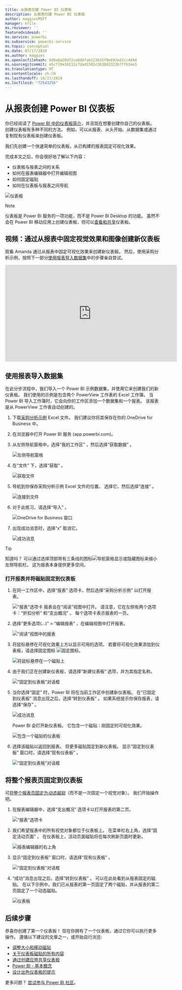 ```yaml
---
title: 从报表创建 Power BI 仪表板
description: 从报表创建 Power BI 仪表板
author: maggiesMSFT
manager: kfile
ms.reviewer: ''
featuredvideoid: ''
ms.service: powerbi
ms.subservice: powerbi-service
ms.topic: conceptual
ms.date: 07/17/2019
ms.author: maggies
ms.openlocfilehash: 6d8a6a28d72ce6d0fa6123b15f9e692ed1cc4d44
ms.sourcegitcommit: e5cf19e16112c7dad1591c3b38d232267ffb3ae1
ms.translationtype: HT
ms.contentlocale: zh-CN
ms.lasthandoff: 10/17/2019
ms.locfileid: "72543256"
---
```

# <a name="create-a-power-bi-dashboard-from-a-report"></a>从报表创建 Power BI 仪表板
你已经阅读了 [Power BI 中的仪表板简介](service-dashboards.md)，并且现在想要创建你自己的仪表板。 创建仪表板有多种不同的方法。 例如，可以从报表、从头开始、从数据集或通过复制现有仪表板来创建仪表板。  

我们先创建一个快速简单的仪表板，从已构建的报表固定可视化效果。 

完成本文之后，你会很好地了解以下内容：
- 仪表板与报表之间的关系
- 如何在报表编辑器中打开编辑视图
- 如何固定磁贴 
- 如何在仪表板与报表之间导航 
 
![仪表板](media/service-dashboard-create/power-bi-completed-dashboard-small.png)

> [!NOTE] 
> 仪表板是 Power BI 服务的一项功能，而不是 Power BI Desktop 的功能。 虽然不会在 Power BI 移动应用上创建仪表板，但可以[查看和共享](consumer/mobile/mobile-apps-view-dashboard.md)仪表板。
>
> 

## <a name="video-create-a-dashboard-by-pinning-visuals-and-images-from-a-report"></a>视频：通过从报表中固定视觉效果和图像创建新仪表板
观看 Amanda 通过从报表中固定可视化效果来创建新仪表板。 然后，使用采购分析示例，按照下一部分[使用报表导入数据集](#import-a-dataset-with-a-report)中的步骤亲自尝试。
    

<iframe width="560" height="315" src="https://www.youtube.com/embed/lJKgWnvl6bQ" frameborder="0" allowfullscreen></iframe>

## <a name="import-a-dataset-with-a-report"></a>使用报表导入数据集
在此分步流程中，我们导入一个 Power BI 示例数据集，并使用它来创建我们的新仪表板。 我们使用的示例是包含两个 PowerView 工作表的 Excel 工作簿。 当 Power BI 导入工作簿时，它会向你的工作区添加一个数据集和一个报表。 该报表是从 PowerView 工作表自动创建的。

1. 下载[采购分析示例](http://go.microsoft.com/fwlink/?LinkId=529784) Excel 文件。 我们建议你将其保存在你的 OneDrive for Business 中。
2. 在浏览器中打开 Power BI 服务 (app.powerbi.com)。
3. 从左侧导航窗格中，选择“我的工作区”  ，然后选择“获取数据”  。

    ![左侧导航窗格](media/service-dashboard-create/power-bi-get-data-new-look.png)
5. 在“文件”  下，选择“获取”  。

   ![获取文件](media/service-dashboard-create/power-bi-select-files.png)
6. 导航到你保存采购分析示例 Excel 文件的位置。 选择它，然后选择“连接”  。

   ![连接到文件](media/service-dashboard-create/power-bi-connectnew.png)
7. 对于此练习，请选择“导入”  。

    ![OneDrive for Business 窗口](media/service-dashboard-create/power-bi-import.png)
8. 出现成功消息时，选择“x”  取消它。

   ![成功消息](media/service-dashboard-create/power-bi-view-datasetnew.png)

> [!TIP]
> 知道吗？ 可以通过选择顶部带有三条线的图标![导航窗格显示或隐藏图标](media/service-dashboard-create/power-bi-new-look-hide-nav-pane.png)来缩小左侧导航栏。 这为报表本身提供更多空间。

### <a name="open-the-report-and-pin-tiles-to-your-dashboard"></a>打开报表并将磁贴固定到仪表板
1. 在同一工作区中，选择“报表”  选项卡，然后选择“采购分析示例”  以打开报表。

    ![“报表”选项卡](media/service-dashboard-create/power-bi-reports.png) 报表会在“阅读”视图中打开。 请注意，它在左侧有两个选项卡：“折扣分析”  和“支出概况”  。 每个选项卡表示报表的一页。

2. 选择“更多选项(...)”   > “编辑报表”  ，在编辑视图中打开报表。

    ![“阅读”视图中的报表](media/service-dashboard-create/power-bi-reading-view.png)
3. 将鼠标悬停在可视化效果上方以显示可用的选项。 若要将可视化效果添加到仪表板，请选择固定图标 ![固定图标](media/service-dashboard-create/power-bi-pin-icon.png)。

    ![将鼠标悬停在一个磁贴上](media/service-dashboard-create/power-bi-hover.png)
4. 由于我们正在创建新仪表板，请选择“新建仪表板”  选项，并为其指定名称。

    ![“固定到仪表板”对话框](media/service-dashboard-create/power-bi-pin-tile.png)
5. 当你选择“固定”  时，Power BI 将在当前工作区中创建新仪表板。 在“已固定到仪表板”  消息出现之后，选择“转到仪表板”  。 如果系统提示你保存报表，请选择“保存”  。

    ![成功消息](media/service-dashboard-create/power-bi-pin-success.png)

    Power BI 会打开新仪表板。 它包含一个磁贴：刚固定的可视化效果。

   ![包含一个磁贴的仪表板](media/service-dashboard-create/power-bi-pinned.png)
7. 选择该磁贴以返回到报表。 将更多磁贴固定到新仪表板。 显示“固定到仪表板”  窗口时，请选择“现有仪表板”  。  

   ![“固定到仪表板”对话框](media/service-dashboard-create/power-bi-existing-dashboard.png)

## <a name="pin-an-entire-report-page-to-the-dashboard"></a>将整个报表页固定到仪表板
可[将整个报表页固定为*动态磁贴*](service-dashboard-pin-live-tile-from-report.md)（而不是一次固定一个视觉对象）。 我们开始操作吧。

1. 在报表编辑器中，选择“支出概况”  选项卡以打开报表的第二页。

   ![“报表”选项卡](media/service-dashboard-create/power-bi-page-tab.png)

2. 我们希望报表中的所有视觉对象都位于仪表板上。 在菜单栏右上角，选择“固定活动页面”  。 在仪表板上，活动页面磁贴将在每次刷新页面时更新。

   ![报表编辑器的右上角](media/service-dashboard-create/power-bi-pin-live.png)

3. 显示“固定到仪表板”  窗口时，请选择“现有仪表板”  。

   ![“固定到仪表板”对话框](media/service-dashboard-create/power-bi-pin-live2.png)

4. “成功”消息出现之后，选择“转到仪表板”  。 可以在此处看到从报表固定的磁贴。 在以下示例中，我们已从报表的第一页固定了两个磁贴，并从报表的第二页固定了一个动态磁贴。

   ![仪表板](media/service-dashboard-create/power-bi-dashboard.png)

## <a name="next-steps"></a>后续步骤
恭喜你创建了第一个仪表板！ 现在你拥有了一个仪表板，通过它你可以执行更多操作。 遵循以下建议的文章之一，或开始自行浏览: 

* [调整大小和移动磁贴](service-dashboard-edit-tile.md)
* [关于仪表板磁贴的所有内容](service-dashboard-tiles.md)
* [通过创建应用共享仪表板](service-create-workspaces.md)
* [Power BI - 基本概念](service-basic-concepts.md)
* [设计出色仪表板的提示](service-dashboards-design-tips.md)

更多问题？ [尝试参与 Power BI 社区](http://community.powerbi.com/)。
